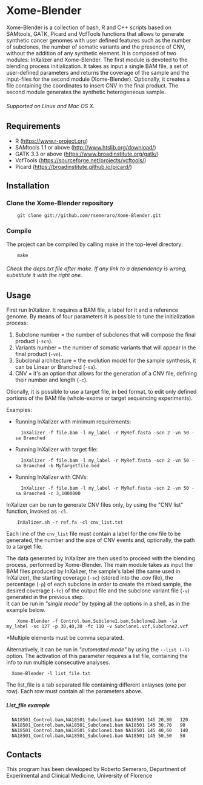 # Xome-Blender
Xome-Blender is a collection of bash, R and C++ scripts based on SAMtools, GATK, Picard and VcfTools functions that allows to generate synthetic cancer genomes with user defined features such as the number of subclones, the number of somatic variants and the presence of CNV, without the addition of any synthetic element. It is composed of two modules: InXalizer and Xome-Blender. The first module is devoted to the blending process initialization. It takes as input a single BAM file, a set of user-defined parameters and returns the coverage of the sample and the input-files for the second module (Xome-Blender). Optionally, it creates a file containing the coordinates to insert CNV in the final product.
The second module generates the synthetic heterogeneous sample.
###### Supported on Linux and Mac OS X.

## Requirements 
* R (https://www.r-project.org)
* SAMtools 1.1 or above (http://www.htslib.org/download/)
* GATK 3.3 or above (https://www.broadinstitute.org/gatk/)
* VcfTools (https://sourceforge.net/projects/vcftools/)
* Picard (https://broadinstitute.github.io/picard/)

## Installation

### Clone the Xome-Blender repository
    
        git clone git://github.com/rsemeraro/Xome-Blender.git
    
### Compile

The project can be compiled by calling make in the top-level directory:    
    
        make
    
   ###### Check the deps.txt file after make. If any link to a dependency is wrong, substitute it with the right one.
## Usage
First run InXalizer. It requires a BAM file, a label for it and a reference genome. By means of four parameters it is possible to tune the initialization process: 
 1. Subclone number = the number of subclones that will compose the final product (```-scn```).
 2. Variants number = the number of somatic variants that will appear in the final product (```-vn```).
 3. Subclonal architecture = the evolution model for the sample synthesis, it can be Linear or Branched (```-sa```).
 4. CNV = it's an option that allows for the generation of a CNV file, defining their number and length (```-c```).

Otionally, it is possible to use a target file, in bed format, to edit only defined portions of the BAM file (whole-exome or target sequencing experiments).

Examples:
* Running InXalizer with minimum requirements:

        InXalizer -f file.bam -l my_label -r MyRef.fasta -scn 2 -vn 50 -sa Branched
        
* Running InXalizer with target file:

        InXalizer -f file.bam -l my_label -r MyRef.fasta -scn 2 -vn 50 -sa Branched -b MyTargetfile.bed

* Running InXalizer with CNVs:

        InXalizer -f file.bam -l my_label -r MyRef.fasta -scn 2 -vn 50 -sa Branched -c 3,1000000

InXalizer can be run to generate CNV files only, by using the "CNV list" function, invoked as ```-cl```.

        InXalizer.sh -r ref.fa -cl cnv_list.txt
        
Each line of the ```cnv_list``` file must contain a label for the cnv file to be generated, the number and the size of CNV events and, optionally, the path to a target file.

The data generated by InXalizer are then used to proceed with the blending process, performed by Xome-Blender.
The main module takes as input the BAM files produced by InXalizer, the sample's label (the same used in InXalizer), the starting coverage (```-sc```) (stored into the *.cov*  file), the percentage (```-p```) of each subclone in order to create the mixed sample, the desired coverage (```-fc```) of the output file and the subclone variant file (```-v```) generated in the previous step. <br /> It can be run in *_"single mode"_* by typing all the options in a shell, as in the example below.

        Xome-Blender -f Control.bam,Subclone1.bam,Subclone2.bam -la my_label -sc 127 -p 30,40,30 -fc 110 -v Subclone1.vcf,Subclone2.vcf
  \*Multiple elements must be comma separated. <br />
  
  Alternatively, it can be run in *_"automated mode"_* by using the ```--list (-l)``` option. The activation of this parameter requires a list file, containing the info to run multiple consecutive analyses.

      Xome-Blender -l list_file.txt
   The list_file is a tab separated file containing different anlayses (one per row). Each row must contain all the parameters above.
  ##### List_file example
      NA18501_Control.bam,NA18501_Subclone1.bam	NA18501	145	20,80	120
      NA18501_Control.bam,NA18501_Subclone1.bam	NA18501	145	30,70	90
      NA18501_Control.bam,NA18501_Subclone1.bam	NA18501	145	40,60	140
      NA18501_Control.bam,NA18501_Subclone1.bam	NA18501	145	50,50	50

## Contacts

This program has been developed by Roberto Semeraro, Department of Experimental and Clinical Medicine, University of Florence
